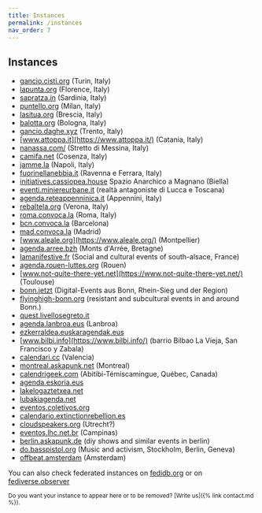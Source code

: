```yaml
---
title: Instances
permalink: /instances
nav_order: 7
---
```


## Instances

- [gancio.cisti.org](https://gancio.cisti.org) (Turin, Italy)
- [lapunta.org](https://lapunta.org) (Florence, Italy)
- [sapratza.in](https://sapratza.in/) (Sardinia, Italy)
- [puntello.org](https://puntello.org) (Milan, Italy)
- [lasitua.org](https://lasitua.org) (Brescia, Italy)
- [balotta.org](https://balotta.org) (Bologna, Italy)
- [gancio.daghe.xyz](https://gancio.daghe.xyz/) (Trento, Italy)
- [www.attoppa.it](https://www.attoppa.it/) (Catania, Italy)
- [nanassa.com/](https://nanassa.com/) (Stretto di Messina, Italy)
- [camifa.net](https://camifa.net/) (Cosenza, Italy)
- [jamme.la](https://jamme.la/) (Napoli, Italy)
- [fuorinellanebbia.it](https://www.fuorinellanebbia.it) (Ravenna e Ferrara, Italy)
- [initiatives.cassiopea.house](https://initiatives.cassiopea.house) Spazio Anarchico a Magnano (Biella)
- [eventi.miniereurbane.it](https://eventi.miniereurbane.it/) (realtà antagoniste di Lucca e Toscana)
- [agenda.reteappenninica.it](https://agenda.reteappenninica.it) (Appennini, Italy)
- [rebaltela.org](https://rebaltela.org) (Verona, Italy)
- [roma.convoca.la](https://roma.convoca.la) (Roma, Italy)
- [bcn.convoca.la](https://bcn.convoca.la/) (Barcelona)
- [mad.convoca.la](https://mad.convoca.la/) (Madrid)
- [www.aleale.org](https://www.aleale.org/) (Montpellier)
- [agenda.arree.bzh](https://agenda.arree.bzh/) (Monts d'Arrée, Bretagne)
- [lamanifestive.fr](https://lamanifestive.fr/) (Social and cultural events of south-alsace, France)
- [agenda.rouen-luttes.org](https://agenda.rouen-luttes.org/) (Rouen)
- [www.not-quite-there-yet.net](https://www.not-quite-there-yet.net/) (Toulouse)
- [bonn.jetzt](https://bonn.jetzt/) (Digital-Events aus Bonn, Rhein-Sieg und der Region)
- [flyinghigh-bonn.org](https://flyinghigh-bonn.org/) (resistant and subcultural events in and around Bonn.)
- [quest.livellosegreto.it](https://quest.livellosegreto.it/)
- [agenda.lanbroa.eus](https://agenda.lanbroa.eus/) (Lanbroa)
- [ezkerraldea.euskaragendak.eus](https://ezkerraldea.euskaragendak.eus/)
- [www.bilbi.info](https://www.bilbi.info/) (barrio Bilbao La Vieja, San Francisco y Zabala)
- [calendari.cc](https://calendari.cc) (Valencia)
- [montreal.askapunk.net](https://montreal.askapunk.net) (Montreal)
- [calendrigeek.com](https://calendrigeek.com) (Abitibi-Témiscamingue, Québec, Canada)
- [agenda.eskoria.eus](https://agenda.eskoria.eus/)
- [lakelogaztetxea.net](https://lakelogaztetxea.net)
- [lubakiagenda.net](https://lubakiagenda.net/)
- [eventos.coletivos.org](https://eventos.coletivos.org/)
- [calendario.extinctionrebellion.es](https://calendario.extinctionrebellion.es/)
- [cloudspeakers.org](https://cloudspeakers.org/) (Utrecht?)
- [eventos.lhc.net.br](https://eventos.lhc.net.br/) (Campinas)
- [berlin.askapunk.de](https://berlin.askapunk.de) (diy shows and similar events in berlin)
- [do.basspistol.org](https://do.basspistol.org) (Music and activism, Stockholm, Berlin, Geneva)
- [offbeat.amsterdam](https://offbeat.amsterdam) (Amsterdam)


You can also check federated instances on [fedidb.org](https://fedidb.org/software/gancio) or on [fediverse.observer](https://gancio.fediverse.observer/list)

<small>Do you want your instance to appear here or to be removed? [Write us]({% link contact.md %}).</small>
